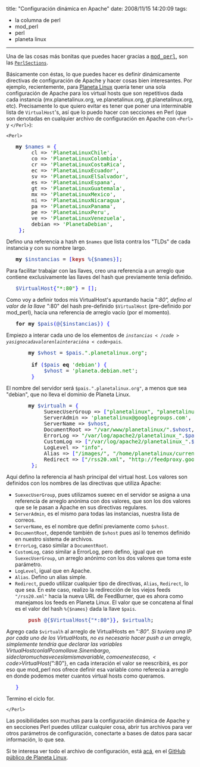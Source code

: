 title: "Configuración dinámica en Apache"
date: 2008/11/15 14:20:09
tags:
- la columna de perl
- mod_perl
- perl
- planeta linux
---
Una de las cosas más bonitas que puedes hacer gracias a <a href="http://perl.apache.org/"><tt>mod_perl</tt></a>, son las <a href="http://perl.apache.org/docs/2.0/api/Apache2/PerlSections.html"><code>PerlSections</code></a>.

Básicamente con éstas, lo que puedes hacer es definir dinámicamente directivas de configuración de Apache y hacer cosas bien interesantes. Por ejemplo, recientemente, para <a href="http://planetalinux.org">Planeta Linux</a> quería tener una sola configuración de Apache para los virtual hosts que son repetitivos dada cada instancia (mx.planetalinux.org, ve.planetalinux.org, gt.planetalinux.org, etc). Precisamente lo que quiero evitar es tener que poner una interminable lista de <code>VirtualHost</code>'s, así que lo puedo hacer con secciones en Perl (que son denotadas en cualquier archivo de configuración en Apache con <code>&lt;Perl&gt;</code> y <code>&lt;/Perl&gt;</code>):

<code>&lt;Perl&gt;</code>
<pre>	<strong>my</strong> <span style="color: #2040a0;">$names</span> = <span style="color: #4444ff;"><strong>{</strong></span>
		cl =&gt; <span style="color: #008000;">'PlanetaLinuxChile'</span>,
		co =&gt; <span style="color: #008000;">'PlanetaLinuxColombia'</span>,
		cr =&gt; <span style="color: #008000;">'PlanetaLinuxCostaRica'</span>,
		ec =&gt; <span style="color: #008000;">'PlanetaLinuxEcuador'</span>,
		sv =&gt; <span style="color: #008000;">'PlanetaLinuxElSalvador'</span>,
		es =&gt; <span style="color: #008000;">'PlanetaLinuxEspana'</span>,
		gt =&gt; <span style="color: #008000;">'PlanetaLinuxGuatemala'</span>,
		mx =&gt; <span style="color: #008000;">'PlanetaLinuxMexico'</span>,
		ni =&gt; <span style="color: #008000;">'PlanetaLinuxNicaragua'</span>,
		pa =&gt; <span style="color: #008000;">'PlanetaLinuxPanama'</span>,
		pe =&gt; <span style="color: #008000;">'PlanetaLinuxPeru'</span>,
		ve =&gt; <span style="color: #008000;">'PlanetaLinuxVenezuela'</span>,
		debian =&gt; <span style="color: #008000;">'PlanetaDebian'</span>,
	<span style="color: #4444ff;"><strong>}</strong></span>;</pre>

Defino una referencia a hash en <code>$names</code> que lista contra los "TLDs" de cada instancia y con su nombre largo.

<pre>	<strong>my</strong> <span style="color: #2040a0;">$instancias</span> = <span style="color: #4444ff;"><strong>[</strong></span><span style="color: #a52a2a;"><strong>keys</strong></span> <span style="color: #2040a0;">%{$names}</span><span style="color: #4444ff;"><strong>]</strong></span>;</pre>

Para facilitar trabajar con las llaves, creo una referencia a un arreglo que contiene exclusivamente las llaves del hash que previamente tenía definido.

<pre>	<span style="color: #2040a0;">$VirtualHost</span><span style="color: #4444ff;"><strong>{</strong></span><span style="color: #008000;">"*:80"</span><span style="color: #4444ff;"><strong>}</strong></span> = <span style="color: #4444ff;"><strong>[</strong></span><span style="color: #4444ff;"><strong>]</strong></span>;</pre>

Como voy a definir todos mis VirtualHost's apuntando hacia "*:80", defino el valor de la llave "*:80" del hash pre-definido <code>$VirtualHost</code> (pre-definido por mod_perl), hacia una referencia de arreglo vacío (por el momento).

<pre>	<strong>for</strong> <strong>my</strong> <span style="color: #2040a0;">$pais</span><span style="color: #4444ff;"><strong>(</strong></span><span style="color: #2040a0;">@{$instancias}</span><span style="color: #4444ff;"><strong>)</strong></span> <span style="color: #4444ff;"><strong>{</strong></span></pre>
Empiezo a interar cada uno de los elementos de <code>$instancias</code> y asigno cada valor en la interación a <code>$pais</code>.
<pre>		<strong>my</strong> <span style="color: #2040a0;">$vhost</span> = <span style="color: #2040a0;">$pais</span>.<span style="color: #008000;">".planetalinux.org"</span>;

		<strong>if</strong> <span style="color: #4444ff;"><strong>(</strong></span><span style="color: #2040a0;">$pais</span> <strong>eq</strong> <span style="color: #008000;">'debian'</span><span style="color: #4444ff;"><strong>)</strong></span> <span style="color: #4444ff;"><strong>{</strong></span>
			<span style="color: #2040a0;">$vhost</span> = <span style="color: #008000;">'planeta.debian.net'</span>;
		<span style="color: #4444ff;"><strong>}</strong></span></pre>

El nombre del servidor será <code>$pais.".planetalinux.org"</code>, a menos que sea "debian", que no lleva el dominio de Planeta Linux.
<pre>		<strong>my</strong> <span style="color: #2040a0;">$virtualh</span> = <span style="color: #4444ff;"><strong>{</strong></span>
			SuexecUserGroup =&gt; <span style="color: #4444ff;"><strong>[</strong></span><span style="color: #008000;">"planetalinux"</span>, <span style="color: #008000;">"planetalinux"</span><span style="color: #4444ff;"><strong>]</strong></span>,
			ServerAdmin =&gt; <span style="color: #008000;">'planetalinux@googlegroups.com'</span>,
			ServerName =&gt; <span style="color: #2040a0;">$vhost</span>,
			DocumentRoot =&gt; <span style="color: #008000;">"/var/www/planetalinux/"</span>.<span style="color: #2040a0;">$vhost</span>,
			ErrorLog =&gt; <span style="color: #008000;">"/var/log/apache2/planetalinux_"</span>.<span style="color: #2040a0;">$pais</span>.<span style="color: #008000;">"_error"</span>,
			CustomLog =&gt; <span style="color: #4444ff;"><strong>[</strong></span><span style="color: #008000;">"/var/log/apache2/planetalinux_"</span>.<span style="color: #2040a0;">$pais</span>.<span style="color: #008000;">"_access"</span>, <span style="color: #008000;">"combined"</span><span style="color: #4444ff;"><strong>]</strong></span>,
			LogLevel =&gt; <span style="color: #008000;">"info"</span>,
			Alias =&gt; <span style="color: #4444ff;"><strong>[</strong></span><span style="color: #008000;">"/images/"</span>, <span style="color: #008000;">"/home/planetalinux/current/www/instancias/"</span>.<span style="color: #2040a0;">$pais</span>.<span style="color: #008000;">"/images/"</span><span style="color: #4444ff;"><strong>]</strong></span>,
			Redirect =&gt; <span style="color: #4444ff;"><strong>[</strong></span><span style="color: #008000;">"/rss20.xml"</span>, <span style="color: #008000;">"http://feedproxy.google.com/"</span>.<span style="color: #2040a0;">$names</span>-&gt;<span style="color: #4444ff;"><strong>{</strong></span><span style="color: #2040a0;">$pais</span><span style="color: #4444ff;"><strong>}</strong></span><span style="color: #4444ff;"><strong>]</strong></span>,
		<span style="color: #4444ff;"><strong>}</strong></span>;</pre>

Aquí defino la referencia al hash principal del virtual host. Los valores son definidos con los nombres de las directivas que utiliza Apache:
<ul>
	<li><code>SuexecUserGroup</code>, pues utilizamos suexec en el servidor se asigna a una referencia de arreglo anónima con dos valores, que son los dos valores que se le pasan a Apache en sus directivas regulares.</li>
	<li><code>ServerAdmin</code>, es el mismo para todas las instancias, nuestra lista de correos.</li>
	<li><code>ServerName</code>, es el nombre que definí previamente como <code>$vhost</code>.</li>
	<li><code>DocumentRoot</code>, depende también de <code>$vhost</code> pues así lo tenemos definido en nuestro sistema de archivos.</li>
	<li><code>ErrorLog</code>, caso similar a <code>DocumentRoot</code>.</li>
	<li><code>CustomLog</code>, caso similar a ErrorLog, pero defino, igual que en <code>SuexecUserGroup</code>, un arreglo anónimo con los dos valores que toma este parámetro.</li>
	<li><code>LogLevel</code>, igual que en Apache.</li>
	<li><code>Alias</code>. Defino un alias simple.</li>
	<li><code>Redirect</code>, puedo utilizar cualquier tipo de directivas, <code>Alias</code>, <code>Redirect</code>, lo que sea. En este caso, realizo la redirección de los viejos feeds <code>"/rss20.xml"</code> hacia la nueva URL de FeedBurner, que es ahora como manejamos los feeds en Planeta Linux. El valor que se concatena al final es el valor del hash <code>%{$names}</code> dada la llave <code>$pais</code>.</li>
</ul>

<pre>		<span style="color: #a52a2a;"><strong>push</strong></span> <span style="color: #2040a0;">@{$VirtualHost{"*:80"}</span><span style="color: #4444ff;"><strong>}</strong></span>, <span style="color: #2040a0;">$virtualh</span>;</pre>
Agrego cada <code>$virtualh</code> al arreglo de VirtualHosts en "*:80". Si tuviera una IP por cada uno de los VirtualHosts, no es necesario hacer push a un arreglo, simplemente tendría que declarar las variables $VirtualHost con la IP como llave. Sin embargo, si declaro muchas veces la misma variable, como en este caso, <code>$VirtualHost{"*:80"}</code>, en cada interación el valor se reescribirá, es por eso que mod_perl nos ofrece definir esa variable como referecia a arreglo en donde podemos meter cuantos virtual hosts como queramos.
<pre>	<span style="color: #4444ff;"><strong>}</strong></span></pre>

Termino el ciclo for.

<code>&lt;/Perl&gt;</code>

Las posibilidades son muchas para la configuración dinámica de Apache y en secciones Perl puedes utilizar cualquier cosa, abrir tus archivos para ver otros parámetros de configuración, conectarte a bases de datos para sacar información, lo que sea.

Si te interesa ver todo el archivo de configuración, está <a href="http://github.com/damog/planetalinux/tree/master/conf/apache.conf">acá</a>, en el <a href="http://github.com/damog/planetalinux">GitHub público de Planeta Linux</a>.